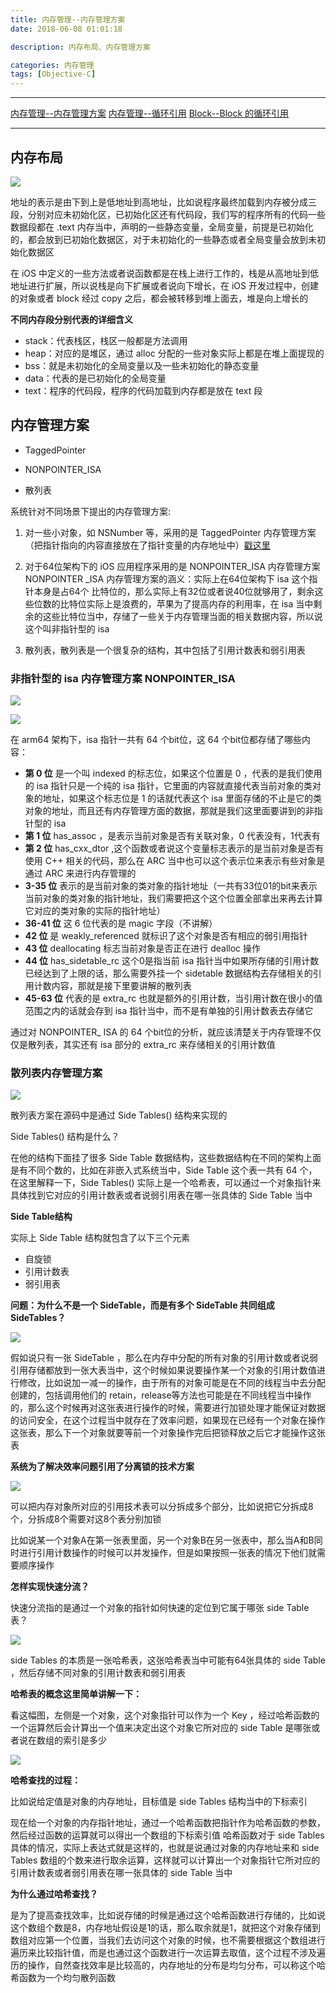 ```yaml
---
title: 内存管理--内存管理方案
date: 2018-06-08 01:01:18

description: 内存布局、内存管理方案

categories: 内存管理
tags: [Objective-C]
---
```


***
[内存管理--内存管理方案](https://xiaopengmonsters.github.io/2018/06/08/%E5%86%85%E5%AD%98%E7%AE%A1%E7%90%86--%E5%86%85%E5%AD%98%E7%AE%A1%E7%90%86%E6%96%B9%E6%A1%88/)
[内存管理--循环引用](https://xiaopengmonsters.github.io/2018/06/03/%E5%86%85%E5%AD%98%E7%AE%A1%E7%90%86--%E5%BE%AA%E7%8E%AF%E5%BC%95%E7%94%A8/)
[Block--Block 的循环引用](https://xiaopengmonsters.github.io/2018/06/05/Block--Block%20%E7%9A%84%E5%BE%AA%E7%8E%AF%E5%BC%95%E7%94%A8/)
***

## 内存布局

 ![](/img/内存布局.png)
 
地址的表示是由下到上是低地址到高地址，比如说程序最终加载到内存被分成三段，分别对应未初始化区，已初始化区还有代码段，我们写的程序所有的代码一些数据段都在 .text 内存当中，声明的一些静态变量，全局变量，前提是已初始化的，都会放到已初始化数据区，对于未初始化的一些静态或者全局变量会放到未初始化数据区

在 iOS 中定义的一些方法或者说函数都是在栈上进行工作的，栈是从高地址到低地址进行扩展，所以说栈是向下扩展或者说向下增长，在 iOS 开发过程中，创建的对象或者 block 经过 copy 之后，都会被转移到堆上面去，堆是向上增长的

**不同内存段分别代表的详细含义**

* stack：代表栈区，栈区一般都是方法调用
* heap：对应的是堆区，通过 alloc 分配的一些对象实际上都是在堆上面提现的
* bss：就是未初始化的全局变量以及一些未初始化的静态变量
* data：代表的是已初始化的全局变量
* text：程序的代码段，程序的代码加载到内存都是放在 text 段

## 内存管理方案

* TaggedPointer

* NONPOINTER_ISA

* 散列表

系统针对不同场景下提出的内存管理方案:

1. 对一些小对象，如 NSNumber 等，采用的是 TaggedPointer 内存管理方案（把指针指向的内容直接放在了指针变量的内存地址中）[戳这里](https://www.jianshu.com/p/e354f9137ba8)

2. 对于64位架构下的 iOS 应用程序采用的是 NONPOINTER_ISA 内存管理方案
NONPOINTER _ISA 内存管理方案的涵义：实际上在64位架构下 isa 这个指针本身是占64个 比特位的，那么实际上有32位或者说40位就够用了，剩余这些位数的比特位实际上是浪费的，苹果为了提高内存的利用率，在 isa 当中剩余的这些比特位当中，存储了一些关于内存管理当面的相关数据内容，所以说这个叫非指针型的 isa

3. 散列表，散列表是一个很复杂的结构，其中包括了引用计数表和弱引用表  

### 非指针型的 isa 内存管理方案 NONPOINTER_ISA 

 ![](/img/NONPOINTER_ISA1.png)
 
 ![](/img/NONPOINTER_ISA2.png)

在 arm64 架构下，isa 指针一共有 64 个bit位，这 64 个bit位都存储了哪些内容：

* **第 0 位** 是一个叫 indexed 的标志位，如果这个位置是 0 ，代表的是我们使用的 isa 指针只是一个纯的 isa 指针，它里面的内容就直接代表当前对象的类对象的地址，如果这个标志位是 1 的话就代表这个 isa 里面存储的不止是它的类对象的地址，而且还有内存管理方面的数据，那就是我们这里面要讲到的非指针型的 isa 
* **第 1 位** has_assoc ，是表示当前对象是否有关联对象，0 代表没有，1代表有
* **第 2 位** has_cxx_dtor ,这个函数或者说这个变量标志表示的是当前对象是否有使用 C++ 相关的代码，那么在 ARC 当中也可以这个表示位来表示有些对象是通过 ARC 来进行内存管理的
* **3-35 位** 表示的是当前对象的类对象的指针地址（一共有33位01的bit来表示当前对象的类对象的指针地址，我们需要把这个这个位置全部拿出来再去计算它对应的类对象的实际的指针地址）
* **36-41 位** 这 6 位代表的是 magic 字段（不讲解）
* **42 位** 是 weakly_referenced 就标识了这个对象是否有相应的弱引用指针
* **43 位** deallocating 标志当前对象是否正在进行 dealloc 操作
* **44 位** has_sidetable_rc 这个0是指当前 isa 指针当中如果所存储的引用计数已经达到了上限的话，那么需要外挂一个 sidetable 数据结构去存储相关的引用计数内容，那就是接下里要讲解的散列表
* **45-63 位** 代表的是 extra_rc 也就是额外的引用计数，当引用计数在很小的值范围之内的话就会存到 isa 指针当中，而不是有单独的引用计数表去存储它

通过对 NONPOINTER_ ISA 的 64 个bit位的分析，就应该清楚关于内存管理不仅仅是散列表，其实还有 isa 部分的 extra_rc 来存储相关的引用计数值

### 散列表内存管理方案

 ![](/img/散列表内存管理方案.png)

散列表方案在源码中是通过 Side Tables() 结构来实现的

Side Tables() 结构是什么？

在他的结构下面挂了很多 Side Table 数据结构，这些数据结构在不同的架构上面是有不同个数的，比如在非嵌入式系统当中，Side Table 这个表一共有 64 个，在这里解释一下，Side Tables() 实际上是一个哈希表，可以通过一个对象指针来具体找到它对应的引用计数表或者说弱引用表在哪一张具体的 Side Table 当中

**Side Table结构**

实际上 Side Table 结构就包含了以下三个元素

* 自旋锁
* 引用计数表
* 弱引用表

**问题：为什么不是一个 SideTable，而是有多个 SideTable 共同组成 SideTables？**

![](/img/为什么不是一个SideTable.png)

假如说只有一张 SideTable ，那么在内存中分配的所有对象的引用计数或者说弱引用存储都放到一张大表当中，这个时候如果说要操作某一个对象的引用计数值进行修改，比如说加一减一的操作，由于所有的对象可能是在不同的线程当中去分配创建的，包括调用他们的 retain，release等方法也可能是在不同线程当中操作的，那么这个时候再对这张表进行操作的时候，需要进行加锁处理才能保证对数据的访问安全，在这个过程当中就存在了效率问题，如果现在已经有一个对象在操作这张表，那么下一个对象就要等前一个对象操作完后把锁释放之后它才能操作这张表

**系统为了解决效率问题引用了分离锁的技术方案**

![](/img/分离锁.png)

可以把内存对象所对应的引用技术表可以分拆成多个部分，比如说把它分拆成8个，分拆成8个需要对这8个表分别加锁

比如说某一个对象A在第一张表里面，另一个对象B在另一张表中，那么当A和B同时进行引用计数操作的时候可以并发操作，但是如果按照一张表的情况下他们就需要顺序操作

**怎样实现快速分流？**

快速分流指的是通过一个对象的指针如何快速的定位到它属于哪张 side Table 表？

![](/img/怎样实现快速分流.png)

side Tables 的本质是一张哈希表，这张哈希表当中可能有64张具体的 side Table ，然后存储不同对象的引用计数表和弱引用表

**哈希表的概念这里简单讲解一下：**

看这幅图，左侧是一个对象，这个对象指针可以作为一个 Key ，经过哈希函数的一个运算然后会计算出一个值来决定出这个对象它所对应的 side Table 是哪张或者说在数组的索引是多少


![](/img/哈希查找.png)

**哈希查找的过程：**

比如说给定值是对象的内存地址，目标值是 side Tables 结构当中的下标索引

现在给一个对象的内存指针地址，通过一个哈希函数把指针作为哈希函数的参数，然后经过函数的运算就可以得出一个数组的下标索引值
哈希函数对于 side Tables 具体的情况，实际上表达式就是这样的，也就是说通过对象的内存地址来和 side Tables 数组的个数来进行取余运算，这样就可以计算出一个对象指针它所对应的引用计数表或者弱引用表在哪一张具体的 side Table 当中

**为什么通过哈希查找？**

是为了提高查找效率，比如说存储的时候是通过这个哈希函数进行存储的，比如说这个数组个数是8，内存地址假设是1的话，那么取余就是1，就把这个对象存储到数组对应第一个位置，当我们去访问这个对象的时候，也不需要根据这个数组进行遍历来比较指针值，而是也通过这个函数进行一次运算去取值，这个过程不涉及遍历的操作，自然查找效率是比较高的，内存地址的分布是均匀分布，可以称这个哈希函数为一个均匀散列函数